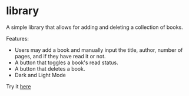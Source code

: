 # library

A simple library that allows for adding and deleting a collection of books. 

Features:
- Users may add a book and manually input the title, author, number of pages, and if they have read it or not.
- A button that toggles a book's read status.
- A button that deletes a book.
- Dark and Light Mode

Try it <a href="https://suix0.github.io/library/">here</a>
